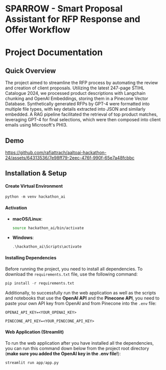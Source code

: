 # SPARROW - Smart Proposal Assistant for RFP Response and Offer Workflow
# Project Documentation

## Quick Overview
The project aimed to streamline the RFP process by automating the review and creation of client proposals. 
Utilizing the latest 247-page STIHL Catalogue 2024, we processed product descriptions with Langchain chunking and OpenAI Embeddings, storing them in a Pinecone Vector Database. 
Synthetically generated RFPs by GPT-4 were formatted into multiple file types, with key details extracted into JSON and similarly embedded. 
A RAG pipeline facilitated the retrieval of top product matches, leveraging GPT-4 for final selections, which were then composed into client emails using Microsoft's PHI3.

## Demo

https://github.com/rafiattrach/aaltoai-hackathon-24/assets/64313536/7e98ff79-2eec-476f-990f-65e7a48fcbbc

## Installation & Setup

#### Create Virtual Environment

  ```python
  python -m venv hackathon_ai
  ```

#### Activation

- **macOS/Linux**:

  ```bash
  source hackathon_ai/bin/activate
  ```
- **Windows**:

  ```powershell
  .\hackathon_ai\Scripts\activate
  ```

#### Installing Dependencies

Before running the project, you need to install all dependencies. To download the `requirements.txt` file, use the following command:

  ```python
  pip install -r requirements.txt
  ```

Additionally, to successfully run the web application as well as the scripts and notebooks that use the **OpenAI API** and the **Pinecone API**, you need to paste your own API key from OpenAI and from Pinecone into the `.env` file:

`OPENAI_API_KEY=<YOUR_OPENAI_KEY>`

`PINECONE_API_KEY=<YOUR_PINECONE_API_KEY>`

#### Web Application (Streamlit)

To run the web application after you have installed all the dependencies, you can run this command down below from the project root directory (**make sure you added the OpenAI key in the .env file!**):

  ```python
  streamlit run app/app.py 
  ```
